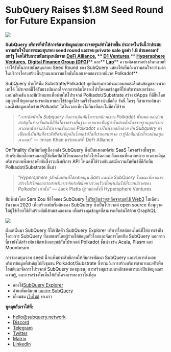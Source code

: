 # SubQuery Raises $1.8M Seed Round for Future Expansion

![](https://miro.medium.com/max/1400/0*CrM8-LKRt3slWAsN)

**SubQuery บริการที่ทำให้การค้นหาข้อมูลแบบกระจายศูนย์ทำได้ง่ายขึ้น ประกาศในวันนี้ว่าประสบความสำเร็จในการระดมทุนรอบ seed round และรอบ private sale มูลค่า 1.8 ล้านดอลลาร์สหรัฐ โดยได้รับการสนับสนุนหลักจาก** [**DeFi Alliance**](https://defialliance.co/)**, ** [**D1 Ventures**](https://d1.ventures/)**,** [**Hypersphere Ventures**](https://hypersphere.ventures/)**,** [**Digital Finance Group (DFG)**](https://www.dfg.group/)** และ** [**Lao**](https://www.thelao.io/)** ความต้องการอย่างล้นหลามที่เราได้รับในการสนับสนุนรอบ Seed Round ของ SubQuery แสดงให้เห็นถึงความสนใจอย่างมากในบริการโครงสร้างพื้นฐานและความเชื่อมั่นในอนาคตของระบบนิเวศ Polkadot**

SubQuery ช่วยให้ทีม Substrate/Polkadot ทุกทีมสามารถประมวลผลและสืบค้นข้อมูลของพวกเขาได้ โปรเจกต์นี้ได้รับแรงบันดาลใจจากการเติบโตของโปรโตคอลข้อมูลที่ให้บริการเลเยอร์ของแอปพลิเคชัน และมีเป้าหมายเพื่อช่วยให้โปรเจกต์ Polkadot/Substrate สร้าง dApps ที่ดีขึ้นโดยอนุญาตให้ทุกคนสามารถค้นหาและใช้ข้อมูลได้รวดเร็วขึ้นอย่างน่าเชื่อถือ วันนี้ ใครๆ ก็สามารถค้นหาและดึงข้อมูลเครือข่าย Polkadot ได้ในเวลาเพียงไม่กี่นาทีและไม่มีค่าใช้จ่าย

> _“การเดิมพันใน Subquery คือการเดิมพันในระบบนิเวศของ Polkadot ทั้งหมด และส่วนสำคัญในช่วงเริ่มต้นนี้ก็คือโครงสร้างพื้นฐาน พวกเขาเป็นผู้นำในด้านนี้เนื่องจากฐานลูกค้าของพวกเขานั้นรวมถึงโปรเจกต์ชั้นนำบน Polkadot บางโปรเจกต์อีกด้วย ทีม Subquery ยังเป็นหนึ่งในทีมที่กระตือรือร้นที่สุดในโลกคริปโตที่เราเคยพบเจอ เรารู้สึกตื่นเต้นที่จะสนับสนุนพวกเขา”_ — Imran Khan พาร์ทเนอร์ที่ DeFi Alliance

OnFinality เป็นทีมที่อยู่เบื้องหลัง SubQuery ซึ่งเป็นแพลตฟอร์ม SaaS โครงสร้างพื้นฐานสำหรับทีมบล็อกเชนและผู้ใช้เพื่อเปิดใช้โหนดและเข้าถึงโปรโตคอลบล็อกเชนที่หลากหลาย พวกเขามีชุดบริการแบบพึ่งพาอาศัยกันซึ่งรวมถึงบริการ API โหนดที่ใช้ร่วมกันและมีความสัมพันธ์ที่ดีกับทีม Polkadot/Substrate ชั้นนำ

> _“Hypersphere รู้สึกตื่นเต้นที่ได้สนับสนุน Sam และทีม SubQuery ในขณะที่พวกเขาสร้างโปรโตคอลแรกสำหรับการจัดทำดัชนีอย่างรวดเร็วเพื่อมุ่งเน้นไปที่ระบบนิเวศของ Polkadot เท่านั้น”_ — Jack Platts ผู้ร่วมก่อตั้งที่ Hypersphere Ventures

ทีมซึ่งนำโดย Sam Zou ซีอีโอของ SubQuery [ได้รับเงินช่วยเหลือจากมูลนิธิ Web3](https://subquery.medium.com/subquery-delivers-its-open-source-sdk-following-a-web3-foundation-grant-20da26ae87f) ในเดือนธันวาคม 2020 เพื่อสร้างเฟสเริ่มต้นของ SubQuery ซึ่งเป็นโปรเจกต์ open source ที่อนุญาตให้ผู้ใช้เรียกใช้ตัวสร้างดัชนีข้ามเชนของตน เพื่อสร้างชุดข้อมูลที่สามารถสืบค้นได้ด้วย GraphQL

![](https://miro.medium.com/max/1000/0*kjspGYRr_BtMk015)

ตั้งแต่นั้นมา SubQuery ก็ได้เปิดตัว SubQuery Explorer บริการโฮสต์ออนไลน์ที่ให้การเข้าถึงโครงการ SubQuery ที่เผยแพร่โดยผู้ร่วมให้ข้อมูลทั่วโลกและจัดการโดยทีม SubQuery นอกจากนี้เรายังได้สร้างพันธมิตรเชิงกลยุทธ์กับโปรเจกต์ Polkadot ชั้นนำ เช่น Acala, Plasm และ Moonbeam

การระดมทุนรอบ seed นี้จะเพิ่มประสิทธิภาพให้กับการพัฒนา SubQuery และเร่งการส่งมอบบริการข้อมูลที่สำคัญไปยังชุมชน Polkadot/Substrate ซึ่งรวมถึงการสร้างบริการสาธารณะฟรีเพื่อโฮสต์และจัดการโปรเจกต์ SubQuery ของชุมชน, การสร้างชุมชนบนหลักของการแบ่งปันข้อมูลและความรู้, และการสร้างโทเค็นให้กับโครงการของเราในที่สุด

-   ลองใช้[SubQuery Explorer](https://explorer.subquery.network/)
-   อ่านเพิ่มเติมบน [เอกสาร SubQuery](https://doc.subquery.network/)
-   เยี่ยมชม [เว็บไซต์](https://subquery.network/) ของเรา

**พูดคุยกับเราได้ที่:**

-   [hello@subquery.network](mailto:hello@subquery.network)
-   [Discord](https://discord.com/invite/78zg8aBSMG)
-   [Telegram](https://t.me/subquerynetwork)
-   [Twitter](https://twitter.com/subquerynetwork)
-   [Matrix](https://matrix.to/#/#subquery:matrix.org)
-   [LinkedIn](https://www.linkedin.com/company/subquery)